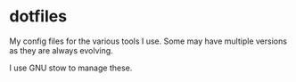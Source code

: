 # dotfiles
My config files for the various tools I use. Some may have multiple versions as they are always evolving.

I use GNU stow to manage these.
